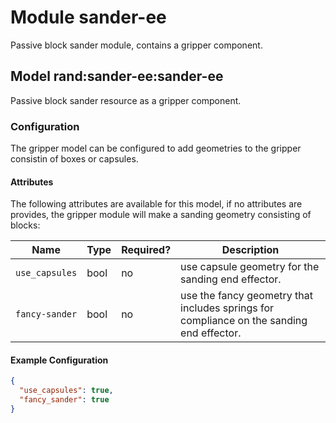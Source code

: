 # Module sander-ee 

Passive block sander module, contains a gripper component.

## Model rand:sander-ee:sander-ee

Passive block sander resource as a gripper component.

### Configuration
The gripper model can be configured to add geometries to the gripper consistin of boxes or capsules.

#### Attributes

The following attributes are available for this model, if no attributes are provides, the gripper module will make a sanding geometry consisting of blocks:

| Name          | Type   | Required? | Description                |
|---------------|--------|-----------|----------------------------|
| `use_capsules` | bool  | no  | use capsule geometry for the sanding end effector. |
| `fancy-sander` | bool | no  | use the fancy geometry that includes springs for compliance on the sanding end effector. |

#### Example Configuration

```json
{
  "use_capsules": true,
  "fancy_sander": true
}
```

